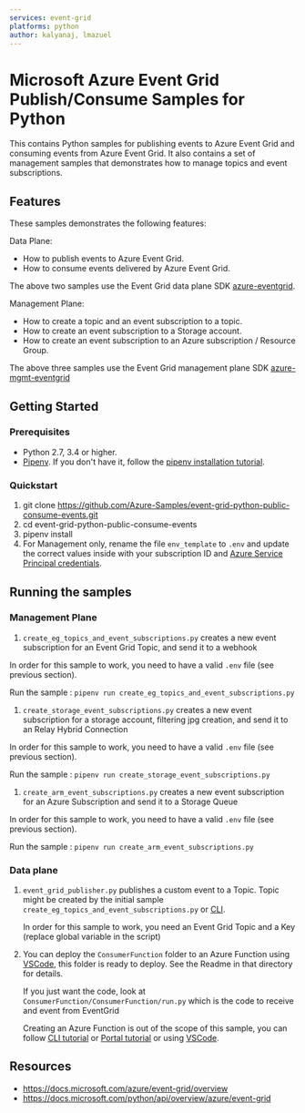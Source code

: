 ```yaml
---
services: event-grid
platforms: python
author: kalyanaj, lmazuel
---
```


# Microsoft Azure Event Grid Publish/Consume Samples for Python

This contains Python samples for publishing events to Azure Event Grid and consuming events from Azure Event Grid. It also contains a set of management samples that demonstrates how to manage topics and event subscriptions.

## Features

These samples demonstrates the following features:

Data Plane:

* How to publish events to Azure Event Grid.
* How to consume events delivered by Azure Event Grid.

The above two samples use the Event Grid data plane SDK [azure-eventgrid](https://pypi.org/project/azure-eventgrid/).

Management Plane:

* How to create a topic and an event subscription to a topic.
* How to create an event subscription to a Storage account.
* How to create an event subscription to an Azure subscription / Resource Group.

The above three samples use the Event Grid management plane SDK [azure-mgmt-eventgrid](https://pypi.org/project/azure-mgmt-eventgrid/)

## Getting Started

### Prerequisites

- Python 2.7, 3.4 or higher.
- [Pipenv](https://docs.pipenv.org/). If you don't have it, follow the [pipenv installation tutorial](https://docs.pipenv.org/#install-pipenv-today).


### Quickstart

1. git clone https://github.com/Azure-Samples/event-grid-python-public-consume-events.git
2. cd event-grid-python-public-consume-events
3. pipenv install
4. For Management only, rename the file `env_template` to `.env` and update the correct values inside with your
   subscription ID and [Azure Service Principal credentials](https://docs.microsoft.com/azure/azure-resource-manager/resource-group-create-service-principal-portal).

## Running the samples

### Management Plane

1. `create_eg_topics_and_event_subscriptions.py` creates a new event subscription for an Event Grid Topic, and send it to a webhook

In order for this sample to work, you need to have a valid `.env` file (see previous section).

Run the sample : `pipenv run create_eg_topics_and_event_subscriptions.py`

1. `create_storage_event_subscriptions.py` creates a new event subscription for a storage account, filtering jpg creation, and send it to an Relay Hybrid Connection

In order for this sample to work, you need to have a valid `.env` file (see previous section).

Run the sample : `pipenv run create_storage_event_subscriptions.py`

1. `create_arm_event_subscriptions.py` creates a new event subscription for an Azure Subscription and send it to a Storage Queue

In order for this sample to work, you need to have a valid `.env` file (see previous section).

Run the sample : `pipenv run create_arm_event_subscriptions.py`

### Data plane

1. `event_grid_publisher.py` publishes a custom event to a Topic. Topic might be created by the initial sample `create_eg_topics_and_event_subscriptions.py`
   or [CLI](https://docs.microsoft.com/azure/event-grid/custom-event-quickstart#create-a-custom-topic).

   In order for this sample to work, you need an Event Grid Topic and a Key (replace global variable in the script)

1. You can deploy the `ConsumerFunction` folder to an Azure Function using [VSCode](https://aka.ms/vscode-azure-functions), this folder is ready to deploy. See the Readme in that directory for details.

   If you just want the code, look at `ConsumerFunction/ConsumerFunction/run.py` which is the code to receive and event from EventGrid

   Creating an Azure Function is out of the scope of this sample, you can follow [CLI tutorial](https://docs.microsoft.com/en-us/azure/azure-functions/functions-create-first-azure-function-azure-cli)
   or [Portal tutorial](https://docs.microsoft.com/en-us/azure/azure-functions/functions-create-first-azure-function) or using [VSCode](https://aka.ms/vscode-azure-functions).

## Resources

- https://docs.microsoft.com/azure/event-grid/overview
- https://docs.microsoft.com/python/api/overview/azure/event-grid
